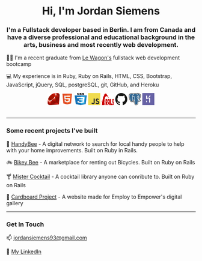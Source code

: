 <h1 align="center">Hi, I'm Jordan Siemens</h1>
<h3 align="center">I'm a Fullstack developer based in Berlin. I am from Canada and have a diverse professional and educational background in the arts, business and most recently web development.</h3>


:man_student:	 I'm a recent graduate from [Le Wagon's](https://www.lewagon.com/) fullstack web development bootcamp

:computer: My experience is in Ruby, Ruby on Rails, HTML, CSS, Bootstrap, JavaScript, jQuery, SQL, postgreSQL, git, GitHub, and Heroku

<div display="flex" align="center">
  <img height="32" width="32" src="images/ruby.svg">
  <img height="32" width="32" src="images/html.svg">
  <img height="32" width="32" src="images/css.svg">
  <img height="32" width="32" src="images/javascript.svg">
  <img height="32" width="32" src="images/rails.svg">
  <img height="32" width="32" src="images/github.svg">
  <img height="32" width="32" src="images/postgresql.svg">
  <img height="32" width="32" src="images/heroku.svg">
</div>

<br>
<hr>

### Some recent projects I've built

:construction:  [HandyBee](https://www.handybee.me/) - A digital network to search for local handy people to help with your home improvements. Built on Ruby in Rails.

:bike:  [Bikey Bee](https://airbnb-jordannadroj.herokuapp.com/) - A marketplace for renting out Bicycles. Built on Ruby on Rails

:cocktail:  [Mister Cocktail](https://rails-mister-cocktail-470.herokuapp.com/) - A cocktail library anyone can conribute to. Built on Ruby on Rails

:art: [Cardboard Project](https://www.cardboardproject.com/) - A website made for Employ to Empower's digital gallery
<hr>

### Get In Touch

📫 jordansiemens93@gmail.com

:link: [My LinkedIn](https://www.linkedin.com/in/jordan-siemens/)

